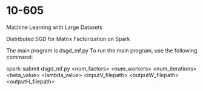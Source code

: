 # 10-605
Machine Learning with Large Datasets

Distributed SGD for Matrix Factorization on Spark

The main program is dsgd_mf.py
To run the main program, use the following command:

spark-submit dsgd_mf.py <num_factors> <num_workers> <num_iterations> <beta_value> <lambda_value> <inputV_filepath> <outputW_filepath> <outputH_filepath>


